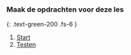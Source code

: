 ### Maak de opdrachten voor deze les
{: .text-green-200 .fs-6 }

1. [Start](1onderwerp)
2. [Testen](2fetch)
